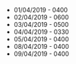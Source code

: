 * 01/04/2019 - 0400
* 02/04/2019 - 0600
* 03/04/2019 - 0500
* 04/04/2019 - 0330
* 05/04/2019 - 0400
* 08/04/2019 - 0400
* 09/04/2019 - 0400
